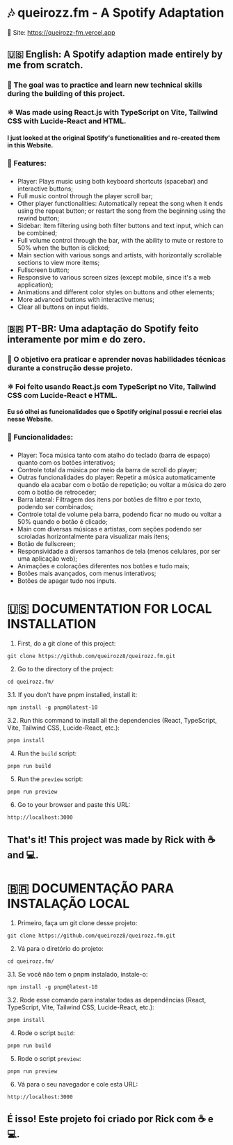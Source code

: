 <h1>🎶 queirozz.fm - A Spotify Adaptation</h1>

🔗 Site: https://queirozz-fm.vercel.app
<h2>🇺🇸 English: A Spotify adaption made entirely by me from scratch.</h2>
<h3>🎯 The goal was to practice and learn new technical skills during the building of this project.</h3>
<h3>⚛ Was made using React.js with TypeScript on Vite, Tailwind CSS with Lucide-React and HTML.</h3>
<h4>I just looked at the original Spotify's functionalities and re-created them in this Website.</h4>
<h3>🚀 Features:</h3>

###

- Player: Plays music using both keyboard shortcuts (spacebar) and interactive buttons;
- Full music control through the player scroll bar;
- Other player functionalities: Automatically repeat the song when it ends using the repeat button; or restart the song from the beginning using the rewind button;
- Sidebar: Item filtering using both filter buttons and text input, which can be combined;
- Full volume control through the bar, with the ability to mute or restore to 50% when the button is clicked;
- Main section with various songs and artists, with horizontally scrollable sections to view more items;
- Fullscreen button;
- Responsive to various screen sizes (except mobile, since it's a web application);
- Animations and different color styles on buttons and other elements;
- More advanced buttons with interactive menus;
- Clear all buttons on input fields.

### 

<h2>🇧🇷 PT-BR: Uma adaptação do Spotify feito interamente por mim e do zero.</h2>
<h3>🎯 O objetivo era praticar e aprender novas habilidades técnicas durante a construção desse projeto.</h3>
<h3>⚛ Foi feito usando React.js com TypeScript no Vite, Tailwind CSS com Lucide-React e HTML.</h3>
<h4>Eu só olhei as funcionalidades que o Spotify original possui e recriei elas nesse Website.</h4>
<h3>🚀 Funcionalidades:</h3>

###

- Player: Toca música tanto com atalho do teclado (barra de espaço) quanto com os botões interativos;
- Controle total da música por meio da barra de scroll do player;
- Outras funcionalidades do player: Repetir a música automaticamente quando ela acabar com o botão de repetição; ou voltar a música do zero com o botão de retroceder;
- Barra lateral: Filtragem dos itens por botões de filtro e por texto, podendo ser combinados;
- Controle total de volume pela barra, podendo ficar no mudo ou voltar a 50% quando o botão é clicado;
- Main com diversas músicas e artistas, com seções podendo ser scroladas horizontalmente para visualizar mais itens;
- Botão de fullscreen;
- Responsividade a diversos tamanhos de tela (menos celulares, por ser uma aplicação web);
- Animações e colorações diferentes nos botões e tudo mais;
- Botões mais avançados, com menus interativos;
- Botões de apagar tudo nos inputs.



<h1>🇺🇸 DOCUMENTATION FOR LOCAL INSTALLATION</h1>

1. First, do a git clone of this project:
```
git clone https://github.com/queirozz8/queirozz.fm.git
```
2. Go to the directory of the project:
```
cd queirozz.fm/
```
3.1. If you don't have pnpm installed, install it:
```
npm install -g pnpm@latest-10
```
3.2. Run this command to install all the dependencies (React, TypeScript, Vite, Tailwind CSS, Lucide-React, etc.):
```
pnpm install
```
4. Run the `build` script:
```
pnpm run build
```
5. Run the `preview` script:
```
pnpm run preview
```
6. Go to your browser and paste this URL:
```
http://localhost:3000
```

<h2>That's it! This project was made by Rick with ☕ and 💻.</h2>



<h1>🇧🇷 DOCUMENTAÇÃO PARA INSTALAÇÃO LOCAL</h1>

1. Primeiro, faça um git clone desse projeto:
```
git clone https://github.com/queirozz8/queirozz.fm.git
```
2. Vá para o diretório do projeto:
```
cd queirozz.fm/
```
3.1. Se você não tem o pnpm instalado, instale-o:
```
npm install -g pnpm@latest-10
```
3.2. Rode esse comando para instalar todas as dependências (React, TypeScript, Vite, Tailwind CSS, Lucide-React, etc.):
```
pnpm install
```
4. Rode o script `build`:
```
pnpm run build
```
5. Rode o script `preview`:
```
pnpm run preview
```
6. Vá para o seu navegador e cole esta URL:
```
http://localhost:3000
```

<h2>É isso! Este projeto foi criado por Rick com ☕ e 💻.</h2>
